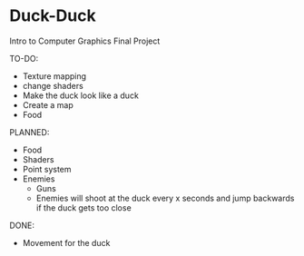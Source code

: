 # Duck-Duck
Intro to Computer Graphics Final Project

TO-DO:
* Texture mapping
 * change shaders
* Make the duck look like a duck
* Create a map
* Food

PLANNED:
* Food
* Shaders
* Point system
* Enemies
  * Guns
  * Enemies will shoot at the duck every x seconds and jump backwards if the duck gets too close

DONE:
* Movement for the duck
